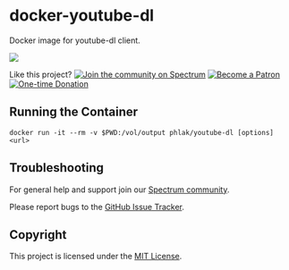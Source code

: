 docker-youtube-dl
=================

Docker image for youtube-dl client.

[![](https://images.microbadger.com/badges/image/phlak/youtube-dl.svg)](http://microbadger.com/#/images/phlak/youtube-dl "Get your own image badge on microbadger.com")

Like this project?
[![Join the community on Spectrum](https://img.shields.io/badge/Join_the_community-PHLAKNET-7a15fe.svg)](https://spectrum.chat/phlaknet)
[![Become a Patron](https://img.shields.io/badge/Become_a-Patron-f96854.svg)](https://patreon.com/PHLAK)
[![One-time Donation](https://img.shields.io/badge/Make_a-Donation-006bb6.svg)](https://paypal.me/ChrisKankiewicz)

Running the Container
---------------------

    docker run -it --rm -v $PWD:/vol/output phlak/youtube-dl [options] <url>

Troubleshooting
---------------

For general help and support join our [Spectrum community](https://spectrum.chat/phlaknet).

Please report bugs to the [GitHub Issue Tracker](https://github.com/PHLAK/docker-youtube-dl/issues).

Copyright
---------

This project is licensed under the [MIT License](https://github.com/PHLAK/docker-youtube-dl/blob/master/LICENSE).
